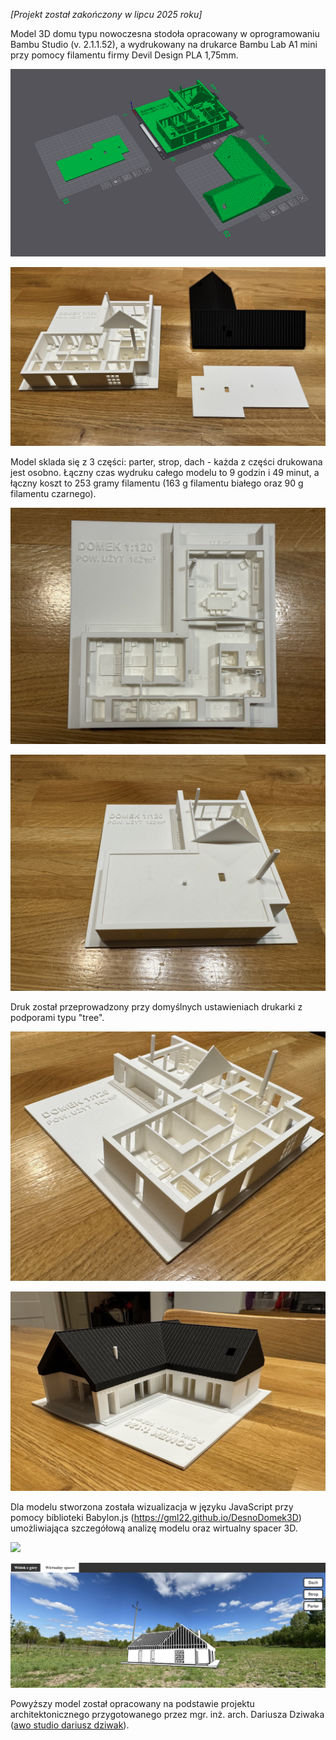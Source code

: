 *[Projekt został zakończony w lipcu 2025 roku]*

Model 3D domu typu nowoczesna stodoła opracowany w oprogramowaniu Bambu Studio (v. 2.1.1.52), a wydrukowany na drukarce Bambu Lab A1 mini przy pomocy filamentu firmy Devil Design PLA 1,75mm.

![](/imgs/bambu_studio_vis.png)

![](/imgs/print_vis/IMG_8375.jpeg)

Model sklada się z 3 części: parter, strop, dach - każda z części drukowana jest osobno. Łączny czas wydruku całego modelu to 9 godzin i 49 minut, a łączny koszt to 253 gramy filamentu (163 g filamentu białego oraz 90 g filamentu czarnego).

![](/imgs/print_vis/IMG_8390.jpeg)

![](/imgs/print_vis/IMG_8380.jpeg)

Druk został przeprowadzony przy domyślnych ustawieniach drukarki z podporami typu "tree".

![](/imgs/print_vis/IMG_8378.jpeg)

![](/imgs/print_vis/IMG_8384.jpeg)

Dla modelu stworzona została wizualizacja w języku JavaScript przy pomocy biblioteki Babylon.js (https://gml22.github.io/DesnoDomek3D) umożliwiająca szczegółową analizę modelu oraz wirtualny spacer 3D.

![](/imgs/domek3d.gif)

![](/imgs/domek3d_spacer.png)

Powyższy model został opracowany na podstawie projektu architektonicznego przygotowanego przez mgr. inż. arch. Dariusza Dziwaka ([awo studio dariusz dziwak](https://www.instagram.com/awo_studio_)).
